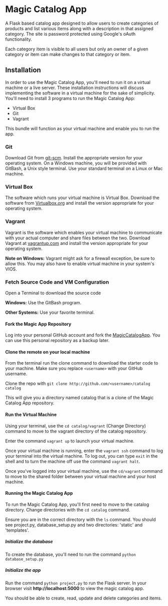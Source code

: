 # Magic Catalog App
A Flask based catalog app designed to allow users to create categories of products and list various items along with a description in that assigned category. The site is password protected using Google's oAuth functionality.

Each category item is visible to all users but only an owner of a given category or item can make changes to that category or item.

## Installation
In order to use the Magic Catalog App, you'll need to run it on a virtual machine or a live server. These installation instructions will discuss implementing the software in a virtual machine for the sake of simplicity. You'll need to install 3 programs to run the Magic Catalog App:

- Virtual Box
- Git
- Vagrant

This bundle will function as your virtual machine and enable you to run the app.

### Git
Download Git from [git-scm](https://git-scm.com/downloads). Install the appropriate version for your operating system. On a Windows machine, you will be provided with GitBash, a Unix style terminal. Use your standard terminal on a Linux or Mac machine.

### Virtual Box
The software which runs your virtual machine is Virtual Box. Download the software from [Virtualbox.org](https://www.virtualbox.org/wiki/Download_Old_Builds_5_1) and install the version appropriate for your operating system.

### Vagrant
Vagrant is the software which enables your virtual machine to communicate with your actual computer and share files between the two. Download Vagrant at [vagrantup.com](https://www.vagrantup.com/downloads.html) and install the version appropriate for your operating system.

**Note on Windows:** Vagrant might ask for a firewall exception, be sure to allow this. You may also have to enable virtual machine in your system's VIOS.

### Fetch Source Code and VM Configuration
Open a Terminal to download the source code

**Windows:** Use the GitBash program.

**Other Systems:** Use your favorite terminal.

#### Fork the Magic App Repository
Log into your personal GitHub account and fork the [MagicCatalogApp](https://github.com/VirgilAnderson/catalog). You can use this personal repository as a backup later.

#### Clone the remote on your local machine
From the terminal run the clone command to download the starter code to your machine. Make sure you replace ```<username>``` with your GitHub username.

Clone the repo with ```git clone http://github.com/<username>/catalog catalog```

This will give you a directory named catalog that is a clone of the Magic Catalog App repository.

#### Run the Virtual Machine
Using your terminal, use the ```cd catalog/vagrant``` (Change Directory) command to move to the vagrant directory of the catalog repository.

Enter the command ```vagrant up``` to launch your virtual machine.

Once your virtual machine is running, enter the ```vagrant ssh``` command to log your terminal into the virtual machine. To log out, you can type ```exit``` in the shell and to turn the machine off use the command ```vagrant halt```.

Once you've logged into your virtual machine, use the ```cd/vagrant``` command to move to the shared folder between your virtual machine and your host machine.

#### Running the Magic Catalog App
To run the Magic Catalog App, you'll first need to move to the catalog directory. Change directories with the ```cd catalog``` command.

Ensure you are in the correct directory with the ```ls``` command. You should see project.py, database_setup.py and two directories: 'static' and 'templates'.

##### Initialize the database
To create the database, you'll need to run the command ```python database_setup.py```

##### Initialize the app
Run the command ```python project.py``` to run the Flask server. In your browser visit **http://localhost:5000** to view the magic catalog app.

You should be able to create, read, update and delete categories and items.
